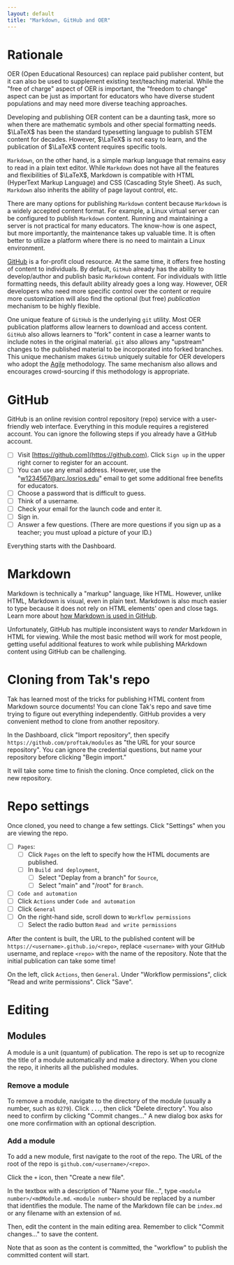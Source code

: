 ```yaml
---
layout: default
title: "Markdown, GitHub and OER"
---
```


# Rationale

OER (Open Educational Resources) can replace paid publisher content, but it can also be used to supplement existing text/teaching material. While the "free of charge" aspect of OER is important, the "freedom to change" aspect can be just as important for educators who have diverse student populations and may need more diverse teaching approaches.

Developing and publishing OER content can be a daunting task, more so when there are mathematic symbols and other special formatting needs. $\LaTeX$ has been the standard typesetting language to publish STEM content for decades. However, $\LaTeX$ is not easy to learn, and the publication of $\LaTeX$ content requires specific tools.

`Markdown`, on the other hand, is a simple markup language that remains easy to read in a plain text editor. While `Markdown` does not have all the features and flexibilities of $\LaTeX$, Markdown is compatible with HTML (HyperText Markup Language) and CSS (Cascading Style Sheet). As such, `Markdown` also inherits the ability of page layout control, etc.

There are many options for publishing `Markdown` content because `Markdown` is a widely accepted content format. For example, a Linux virtual server can be configured to publish `Markdown` content. Running and maintaining a server is not practical for many educators. The know-how is one aspect, but more importantly, the maintenance takes up valuable time. It is often better to utilize a platform where there is no need to maintain a Linux environment.

[GitHub](https://github.com) is a for-profit cloud resource. At the same time, it offers free hosting of content to individuals. By default, `GitHub` already has the ability to develop/author and publish basic `Markdown` content. For individuals with little formatting needs, this default ability already goes a long way. However, OER developers who need more specific control over the content or require more customization will also find the optional (but free) *publication* mechanism to be highly flexible.

One unique feature of `GitHub` is the underlying `git` utility. Most OER publication platforms allow learners to download and access content. `GitHub` also allows learners to "fork" content in case a learner wants to include notes in the original material. `git` also allows any "upstream" changes to the published material to be incorporated into forked branches. This unique mechanism makes `GitHub` uniquely suitable for OER developers who adopt the [Agile](https://en.wikipedia.org/wiki/Agile_software_development) methodology. The same mechanism also allows and encourages crowd-sourcing if this methodology is appropriate.

# GitHub

GitHub is an online revision control repository (repo) service with a user-friendly web interface. Everything in this module requires a registered account. You can ignore the following steps if you already have a GitHub account.

* [ ] Visit [https://github.com](https://github.com). Click `Sign up` in the upper right corner to register for an account.
* [ ] You can use any email address. However, use the "w1234567@arc.losrios.edu" email to get some additional free benefits for educators.
* [ ] Choose a password that is difficult to guess.
* [ ] Think of a username.
* [ ] Check your email for the launch code and enter it.
* [ ] Sign in.
* [ ] Answer a few questions. (There are more questions if you sign up as a teacher; you must upload a picture of your ID.)

Everything starts with the Dashboard.

# Markdown

Markdown is technically a "markup" language, like HTML. However, unlike HTML, Markdown is visual, even in plain text. Markdown is also much easier to type because it does not rely on HTML elements' open and close tags. Learn more about [how Markdown is used in GitHub](https://docs.github.com/en/get-started/writing-on-github).

Unfortunately, GitHub has multiple inconsistent ways to *render* Markdown in HTML for viewing. While the most basic method will work for most people, getting useful additional features to work while publishing MArkdown content using GitHub can be challenging.

# Cloning from Tak's repo

Tak has learned most of the tricks for publishing HTML content from Markdown source documents! You can clone Tak's repo and save time trying to figure out everything independently. GitHub provides a very convenient method to clone from another repository. 

In the Dashboard, click "Import repository", then specify `https://github.com/proftak/modules` as "the URL for your source repository". You can ignore the credential questions, but name your repository before clicking "Begin import."

It will take some time to finish the cloning. Once completed, click on the new repository. 

# Repo settings

Once cloned, you need to change a few settings. Click "Settings" when you are viewing the repo.

* [ ] `Pages`:
  * [ ]  Click `Pages` on the left to specify how the HTML documents are published.
  * [ ] In `Build and deployment`,
    * [ ] Select "Deplay from a branch" for `Source`,
    * [ ] Select "main" and "/root" for `Branch`.
* [ ]  `Code and automation`
  * [ ] Click `Actions` under `Code and automation`
  * [ ] Click `General`
  * [ ] On the right-hand side, scroll down to `Workflow permissions`
    * [ ] Select the radio button `Read and write permissions`
 
After the content is built, the URL to the published content will be `https://<username>.github.io/<repo>`, replace `<username>` with your GitHub username, and replace `<repo>` with the name of the repository. Note that the initial publication can take some time!

On the left, click `Actions`, then `General`. Under "Workflow permissions", click "Read and write permissions". Click "Save".

# Editing

## Modules

A module is a unit (quantum) of publication. The repo is set up to recognize the title of a module automatically and make a directory. When you clone the repo, it inherits all the published modules. 

### Remove a module

To remove a module, navigate to the directory of the module (usually a number, such as `0279`). Click `...`, then click "Delete directory". You also need to confirm by clicking "Commit changes..." A new dialog box asks for one more confirmation with an optional description.

### Add a module

To add a new module, first navigate to the root of the repo. The URL of the root of the repo is `github.com/<username>/<repo>`.

Click the `+` icon, then "Create a new file".

In the textbox with a description of "Name your file...", type `<module number>/<mdModule.md`. `<module number>` should be replaced by a number that identifies the module. The name of the Markdown file can be `index.md` or any filename with an extension of `md`.

Then, edit the content in the main editing area. Remember to click "Commit changes..." to save the content.

Note that as soon as the content is committed, the "workflow" to publish the committed content will start. 
